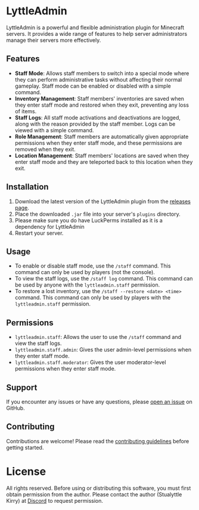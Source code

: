 # LyttleAdmin

LyttleAdmin is a powerful and flexible administration plugin for Minecraft servers. It provides a wide range of features to help server administrators manage their servers more effectively.

## Features

- **Staff Mode**: Allows staff members to switch into a special mode where they can perform administrative tasks without affecting their normal gameplay. Staff mode can be enabled or disabled with a simple command.
- **Inventory Management**: Staff members' inventories are saved when they enter staff mode and restored when they exit, preventing any loss of items.
- **Staff Logs**: All staff mode activations and deactivations are logged, along with the reason provided by the staff member. Logs can be viewed with a simple command.
- **Role Management**: Staff members are automatically given appropriate permissions when they enter staff mode, and these permissions are removed when they exit.
- **Location Management**: Staff members' locations are saved when they enter staff mode and they are teleported back to this location when they exit.

## Installation

1. Download the latest version of the LyttleAdmin plugin from the [releases page](https://github.com/Lyttle-Development/LyttleAdmin/releases).
2. Place the downloaded `.jar` file into your server's `plugins` directory.
3. Please make sure you do have LuckPerms installed as it is a dependency for LyttleAdmin
4. Restart your server.

## Usage

- To enable or disable staff mode, use the `/staff` command. This command can only be used by players (not the console).
- To view the staff logs, use the `/staff log` command. This command can be used by anyone with the `lyttleadmin.staff` permission.
- To restore a lost inventory, use the `/staff --restore <date> <time>` command. This command can only be used by players with the `lyttleadmin.staff` permission.

## Permissions

- `lyttleadmin.staff`: Allows the user to use the `/staff` command and view the staff logs.
- `lyttleadmin.staff.admin`: Gives the user admin-level permissions when they enter staff mode.
- `lyttleadmin.staff.moderator`: Gives the user moderator-level permissions when they enter staff mode.

## Support

If you encounter any issues or have any questions, please [open an issue](https://github.com/Lyttle-Development/LyttleAdmin/issues) on GitHub.

## Contributing

Contributions are welcome! Please read the [contributing guidelines](CONTRIBUTING.md) before getting started.

# License

All rights reserved. Before using or distributing this software, you must first obtain permission from the author. Please contact the author (Stualyttle Kirry) at [Discord](https://discord.com/invite/QfqFFPFFQZ) to request permission.
